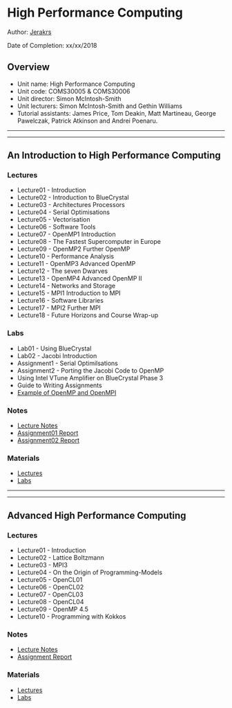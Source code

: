 # High Performance Computing

Author: [Jerakrs](http://jerakrs.com/)

Date of Completion: xx/xx/2018


## Overview

* Unit name: High Performance Computing
* Unit code: COMS30005 & COMS30006
* Unit director: Simon McIntosh-Smith
* Unit lecturers: Simon McIntosh-Smith and Gethin Williams 
* Tutorial assistants: James Price, Tom Deakin, Matt Martineau, George Pawelczak, Patrick Atkinson and Andrei Poenaru.

----
----

## An Introduction to High Performance Computing

### Lectures

* Lecture01 - Introduction
* Lecture02 - Introduction to BlueCrystal
* Lecture03 - Architectures Processors
* Lecture04 - Serial Optimisations
* Lecture05 - Vectorisation
* Lecture06 - Software Tools
* Lecture07 - OpenMP1 Introduction
* Lecture08 - The Fastest Supercomputer in Europe
* Lecture09 - OpenMP2 Further OpenMP
* Lecture10 - Performance Analysis
* Lecture11 - OpenMP3 Advanced OpenMP
* Lecture12 - The seven Dwarves
* Lecture13 - OpenMP4 Advanced OpenMP II
* Lecture14 - Networks and Storage
* Lecture15 - MPI1 Introduction to MPI
* Lecture16 - Software Libraries
* Lecture17 - MPI2 Further MPI
* Lecture18 - Future Horizons and Course Wrap-up

### Labs

* Lab01 - Using BlueCrystal
* Lab02 - Jacobi Introduction 
* Assignment1 - Serial Optimilsations
* Assignment2 - Porting the Jacobi Code to OpenMP
* Using Intel VTune Amplifier on BlueCrystal Phase 3
* Guide to Writing Assignments
* [Example of OpenMP and OpenMPI](https://github.com/UoB-HPC/hpc-course-examples)

### Notes

* [Lecture Notes](https://github.com/JeraKrs/Notes/blob/master/High%20Performance%20Computing/An%20Introduction%20to%20High%20Performance%20Computing/COMS30005_Lecture_Notes.pdf)
* [Assignment01 Report](https://github.com/JeraKrs/Notes/blob/master/High%20Performance%20Computing/An%20Introduction%20to%20High%20Performance%20Computing/Assignment01/report.pdf)
* [Assignment02 Report](https://github.com/JeraKrs/Notes/blob/master/High%20Performance%20Computing/An%20Introduction%20to%20High%20Performance%20Computing/Assignment02/report.pdf)

### Materials

* [Lectures](https://drive.google.com/drive/folders/1Rm03G49X3PMmGvUE799a76kxLLHssJA9)
* [Labs](https://drive.google.com/drive/folders/1WkWyIvbl1aHMpJCfu6EesJ-UmBHMsPsm)


----
----

## Advanced High Performance Computing 

### Lectures

* Lecture01 - Introduction
* Lecture02 - Lattice Boltzmann
* Lecture03 - MPI3
* Lecture04 - On the Origin of Programming-Models
* Lecture05 - OpenCL01
* Lecture06 - OpenCL02
* Lecture07 - OpenCL03
* Lecture08 - OpenCL04
* Lecture09 - OpenMP 4.5
* Lecture10 - Programming with Kokkos

### Notes

* [Lecture Notes]()
* [Assignment Report]()

### Materials

* [Lectures](https://drive.google.com/drive/u/0/folders/10gwScW8aFYnk4Mk6wSKvL5vqGclvW5Ix)
* [Labs](https://drive.google.com/drive/u/0/folders/1-MlLawHz4NhEPKAQ6VHqX-1d7boy4GXj)
